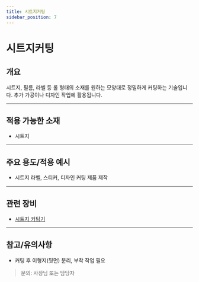 ```yaml
---
title: 시트지커팅
sidebar_position: 7
---
```


# 시트지커팅

## 개요
시트지, 필름, 라벨 등 롤 형태의 소재를 원하는 모양대로 정밀하게 커팅하는 기술입니다. 추가 가공이나 디자인 작업에 활용됩니다.

---

## 적용 가능한 소재
- 시트지

---

## 주요 용도/적용 예시
- 시트지 라벨, 스티커, 디자인 커팅 제품 제작

---

## 관련 장비
- [시트지 커팅기](/docs/info/office/equipment/sheet-cutter)

---

## 참고/유의사항
- 커팅 후 이형지(뒷면) 분리, 부착 작업 필요

> 문의: 사장님 또는 담당자 